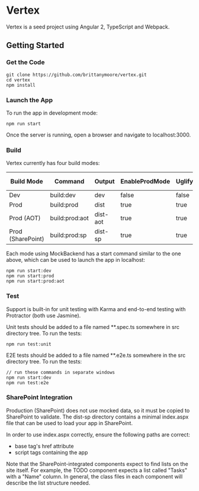 # Vertex

Vertex is a seed project using Angular 2, TypeScript and Webpack.

## Getting Started

### Get the Code

```
git clone https://github.com/brittanymoore/vertex.git
cd vertex
npm install
```

### Launch the App

To run the app in development mode:

```
npm run start
```

Once the server is running, open a browser and navigate to localhost:3000.

### Build

Vertex currently has four build modes: 

| Build Mode        | Command        | Output   | EnableProdMode | Uglify | # Files | AOT     | MockBackend |
| ----------------- | -------------- | -------  | -------------- | ------ | ------  | ------- | ----------- |
| Dev               | build:dev      | dev      | false          | false  | 1       | false   | true        |
| Prod              | build:prod     | dist     | true           | true   | 2       | false   | true        |
| Prod (AOT)        | build:prod:aot | dist-aot | true           | true   | 1       | true    | true        |
| Prod (SharePoint) | build:prod:sp  | dist-sp  | true           | true   | 2       | false   | false       |

Each mode using MockBackend has a start command similar to the one above, which can be used to launch the app in localhost:

```
npm run start:dev
npm run start:prod
npm run start:prod:aot
```

### Test

Support is built-in for unit testing with Karma and end-to-end testing with Protractor (both use Jasmine).

Unit tests should be added to a file named **.spec.ts somewhere in src directory tree. To run the tests:

```
npm run test:unit
```

E2E tests should be added to a file named **.e2e.ts somewhere in the src directory tree. To run the tests:

```
// run these commands in separate windows
npm run start:dev
npm run test:e2e
```

### SharePoint Integration

Production (SharePoint) does not use mocked data, so it must be copied to SharePoint to validate. The dist-sp directory contains
a minimal index.aspx file that can be used to load your app in SharePoint.

In order to use index.aspx correctly, ensure the following paths are correct:

* base tag's href attribute
* script tags containing the app

Note that the SharePoint-integrated components expect to find lists on the site itself. For example, the TODO component
expects a list called "Tasks" with a "Name" column. In general, the class files in each component will describe the list structure
needed.








